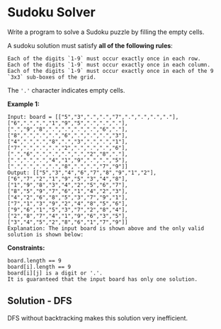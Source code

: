 # Sudoku Solver
Write a program to solve a Sudoku puzzle by filling the empty cells.

A sudoku solution must satisfy **all of the following rules**:

    Each of the digits `1-9` must occur exactly once in each row.
    Each of the digits `1-9` must occur exactly once in each column.
    Each of the digits `1-9` must occur exactly once in each of the 9 `3x3` sub-boxes of the grid.

The `'.'` character indicates empty cells.

 

**Example 1:**

    Input: board = [["5","3",".",".","7",".",".",".","."],["6",".",".","1","9","5",".",".","."],[".","9","8",".",".",".",".","6","."],["8",".",".",".","6",".",".",".","3"],["4",".",".","8",".","3",".",".","1"],["7",".",".",".","2",".",".",".","6"],[".","6",".",".",".",".","2","8","."],[".",".",".","4","1","9",".",".","5"],[".",".",".",".","8",".",".","7","9"]]
    Output: [["5","3","4","6","7","8","9","1","2"],["6","7","2","1","9","5","3","4","8"],["1","9","8","3","4","2","5","6","7"],["8","5","9","7","6","1","4","2","3"],["4","2","6","8","5","3","7","9","1"],["7","1","3","9","2","4","8","5","6"],["9","6","1","5","3","7","2","8","4"],["2","8","7","4","1","9","6","3","5"],["3","4","5","2","8","6","1","7","9"]]
    Explanation: The input board is shown above and the only valid solution is shown below:

**Constraints:**

    board.length == 9
    board[i].length == 9
    board[i][j] is a digit or '.'.
    It is guaranteed that the input board has only one solution.

## Solution - DFS

DFS without backtracking makes this solution very inefficient.
